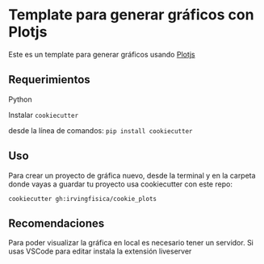 Template para generar gráficos con Plotjs
====================

Este es un template para generar gráficos usando [Plotjs](https://observablehq.com/plot/)

Requerimientos
------------
Python

Instalar `cookiecutter`

desde la línea de comandos: `pip install cookiecutter`    

Uso
-----
Para crear un proyecto de gráfica nuevo, desde la terminal y en la carpeta donde vayas a guardar tu proyecto usa cookiecutter con este repo:

`cookiecutter gh:irvingfisica/cookie_plots`

Recomendaciones
-----
Para poder visualizar la gráfica en local es necesario tener un servidor. Si usas VSCode para editar instala la extensión liveserver